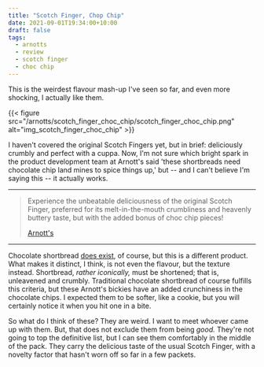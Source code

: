 ```yaml
---
title: "Scotch Finger, Chop Chip"
date: 2021-09-01T19:34:00+10:00
draft: false
tags:
  - arnotts
  - review
  - scotch finger
  - choc chip
---
```


This is the weirdest flavour mash-up I've seen so far, and even more shocking, I actually like them.

<!--more-->

{{< figure src="/arnotts/scotch_finger_choc_chip/scotch_finger_choc_chip.png" alt="img_scotch_finger_choc_chip" >}}

I haven't covered the original Scotch Fingers yet, but in brief: deliciously crumbly and perfect with a cuppa. Now, I'm not sure which bright spark in the product development team at Arnott's said 'these shortbreads need chocolate chip land mines to spice things up,' but -- and I can't believe I'm saying this -- it actually works.

---

> Experience the unbeatable deliciousness of the original Scotch Finger, preferred for its melt-in-the-mouth crumbliness and heavenly buttery taste, but with the added bonus of choc chip pieces!
>
> [Arnott's][link_scotch_finger_choc_chip]

---

Chocolate shortbread [does exist][link_chocolate_shortbread], of course, but this is a different product. What makes it distinct, I think, is not even the flavour, but the texture instead. Shortbread, _rather iconically,_ must be shortened; that is, unleavened and crumbly. Traditional chocolate shortbread of course fulfills this criteria, but these Arnott's bickies have an added crunchiness in the chocolate chips. I expected them to be softer, like a cookie, but you will certainly notice it when you hit one in a bite.

So what do I think of these? They are weird. I want to meet whoever came up with them. But, that does not exclude them from being _good._ They're not going to top the definitive list, but I can see them comfortably in the middle of the pack. They carry the delicious taste of the usual Scotch Finger, with a novelty factor that hasn't worn off so far in a few packets.





[link_scotch_finger_choc_chip]: https://www.arnotts.com/products/plain-biscuits/scotch-finger/scotch-finger-choc-chip
[link_chocolate_shortbread]: https://www.bbcgoodfood.com/recipes/double-chocolate-shortbreads